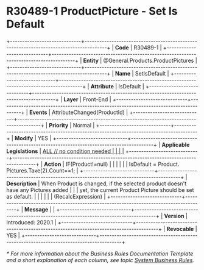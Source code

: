 ﻿---
erp.type: front-end-business-rule
erp.entity: General.Products.ProductPictures
---

# R30489-1 ProductPicture - Set Is Default
+-----------------------------+---------------------------------------------------------------------------------------+
| **Code**                    | R30489-1                                                                              |
+-----------------------------+---------------------------------------------------------------------------------------+
| **Entity**                  | @General.Products.ProductPictures                                                     |
+-----------------------------+---------------------------------------------------------------------------------------+
| **Name**                    | SetIsDefault                                                                          |
+-----------------------------+---------------------------------------------------------------------------------------+
| **Attribute**               | IsDefault                                                                             |
+-----------------------------+---------------------------------------------------------------------------------------+
| **Layer**                   | Front-End                                                                             |
+-----------------------------+---------------------------------------------------------------------------------------+
| **Events**                  | AttributeChanged(ProductId)                                                           |
+-----------------------------+---------------------------------------------------------------------------------------+
| **Priority**                | Normal                                                                                |
+-----------------------------+---------------------------------------------------------------------------------------+
| **Modify**                  | YES                                                                                   |
+-----------------------------+---------------------------------------------------------------------------------------+
| **Applicable Legislations** | [ALL // no condition needed                                                           |
|                             | ](xref:applicable-legislations)                                                       |
+-----------------------------+---------------------------------------------------------------------------------------+
| **Action**                  | IF(Product!=null)                                                                     |
|                             |                                                                                       |
|                             | IsDefault = Product. Pictures.Таке(2).Count==1;                                       |
+-----------------------------+---------------------------------------------------------------------------------------+
| **Description**             | When Product is changed, if the selected product doesn\'t have any Pictures added     |
|                             | yet, the current Product Picture should be set as default.                            |
|                             |                                                                                       |
|                             | (RecalcExpression)                                                                    |
+-----------------------------+---------------------------------------------------------------------------------------+
| **Message**                 |                                                                                       |
+-----------------------------+---------------------------------------------------------------------------------------+
| **Version**                 | Introduced: 2020.1                                                                    |
+-----------------------------+---------------------------------------------------------------------------------------+
| **Revocable**               | YES                                                                                   |
+-----------------------------+---------------------------------------------------------------------------------------+

*\* For more information about the Business Rules Documentation Template and a short explanation of each column, see
topic [System Business Rules](../templates/template-description-system-business-rules.md).*
